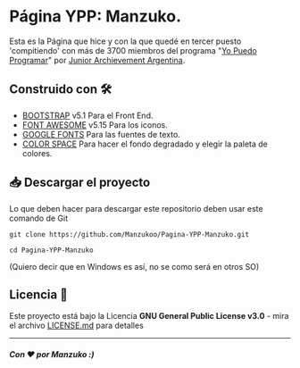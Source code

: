 # Página YPP: Manzuko.
Esta es la Página que hice y con la que quedé en tercer puesto 'compitiendo' con más de 3700 miembros del programa "[Yo Puedo Programar](https://miprimersitioweb.org.ar/)" por [Junior Archievement Argentina](https://junior.org.ar/).

## Construido con 🛠️
* [BOOTSTRAP](https://getbootstrap.com/) v5.1 Para el Front End.
* [FONT AWESOME](https://fontawesome.com/) v5.15 Para los iconos.
* [GOOGLE FONTS](https://fonts.google.com/) Para las fuentes de texto.
* [COLOR SPACE](https://mycolor.space/) Para hacer el fondo degradado y elegir la paleta de colores.

## 📥 Descargar el proyecto
Lo que deben hacer para descargar este repositorio deben usar este comando de Git<br>
```
git clone https://github.com/Manzukoo/Pagina-YPP-Manzuko.git
```
```
cd Pagina-YPP-Manzuko
```
(Quiero decir que en Windows es así, no se como será en otros SO)

## Licencia 📄
Este proyecto está bajo la Licencia **GNU General Public License v3.0** - mira el archivo [LICENSE.md](https://github.com/Manzukoo/Pagina-YPP-Manzuko/blob/main/LICENSE) para detalles
***
##### Con ❤️ por Manzuko :)
